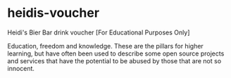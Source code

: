 # heidis-voucher
Heidi's Bier Bar drink voucher [For Educational Purposes Only]

Education, freedom and knowledge.
These are the pillars for higher learning, but have often been used to describe some open source projects and services that have the potential to be abused by those that are not so innocent.
